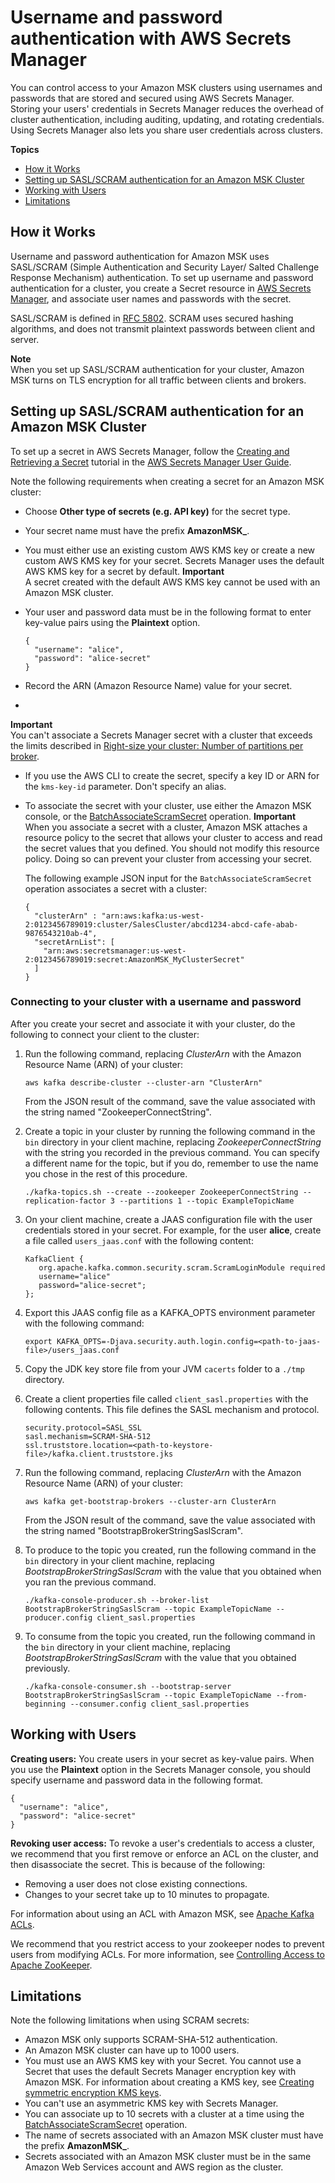 # Username and password authentication with AWS Secrets Manager<a name="msk-password"></a>

You can control access to your Amazon MSK clusters using usernames and passwords that are stored and secured using AWS Secrets Manager\. Storing your users' credentials in Secrets Manager reduces the overhead of cluster authentication, including auditing, updating, and rotating credentials\. Using Secrets Manager also lets you share user credentials across clusters\.

**Topics**
+ [How it Works](#msk-password-howitworks)
+ [Setting up SASL/SCRAM authentication for an Amazon MSK Cluster](#msk-password-tutorial)
+ [Working with Users](#msk-password-users)
+ [Limitations](#msk-password-limitations)

## How it Works<a name="msk-password-howitworks"></a>

Username and password authentication for Amazon MSK uses SASL/SCRAM \(Simple Authentication and Security Layer/ Salted Challenge Response Mechanism\) authentication\. To set up username and password authentication for a cluster, you create a Secret resource in [AWS Secrets Manager](https://docs.aws.amazon.com/secretsmanager/?id=docs_gateway), and associate user names and passwords with the secret\. 

SASL/SCRAM is defined in [RFC 5802](https://tools.ietf.org/html/rfc5802)\. SCRAM uses secured hashing algorithms, and does not transmit plaintext passwords between client and server\. 

**Note**  
When you set up SASL/SCRAM authentication for your cluster, Amazon MSK turns on TLS encryption for all traffic between clients and brokers\.

## Setting up SASL/SCRAM authentication for an Amazon MSK Cluster<a name="msk-password-tutorial"></a>

To set up a secret in AWS Secrets Manager, follow the [Creating and Retrieving a Secret](https://docs.aws.amazon.com/secretsmanager/latest/userguide/tutorials_basic.html) tutorial in the [AWS Secrets Manager User Guide](https://docs.aws.amazon.com/secretsmanager/latest/userguide/intro.html)\.

Note the following requirements when creating a secret for an Amazon MSK cluster:
+ Choose **Other type of secrets \(e\.g\. API key\)** for the secret type\.
+ Your secret name must have the prefix **AmazonMSK\_**\.
+ You must either use an existing custom AWS KMS key or create a new custom AWS KMS key for your secret\. Secrets Manager uses the default AWS KMS key for a secret by default\. 
**Important**  
A secret created with the default AWS KMS key cannot be used with an Amazon MSK cluster\.
+ Your user and password data must be in the following format to enter key\-value pairs using the **Plaintext** option\.

  ```
  {
    "username": "alice",
    "password": "alice-secret"
  }
  ```
+ Record the ARN \(Amazon Resource Name\) value for your secret\. 
+ 
**Important**  
You can't associate a Secrets Manager secret with a cluster that exceeds the limits described in [ Right\-size your cluster: Number of partitions per broker](bestpractices.md#partitions-per-broker)\.
+ If you use the AWS CLI to create the secret, specify a key ID or ARN for the `kms-key-id` parameter\. Don't specify an alias\.
+ To associate the secret with your cluster, use either the Amazon MSK console, or the [ BatchAssociateScramSecret](https://docs.aws.amazon.com/msk/1.0/apireference/clusters-clusterarn-scram-secrets.html#BatchAssociateScramSecret) operation\. 
**Important**  
When you associate a secret with a cluster, Amazon MSK attaches a resource policy to the secret that allows your cluster to access and read the secret values that you defined\. You should not modify this resource policy\. Doing so can prevent your cluster from accessing your secret\.

  The following example JSON input for the `BatchAssociateScramSecret` operation associates a secret with a cluster:

  ```
  {
    "clusterArn" : "arn:aws:kafka:us-west-2:0123456789019:cluster/SalesCluster/abcd1234-abcd-cafe-abab-9876543210ab-4",          
    "secretArnList": [
      "arn:aws:secretsmanager:us-west-2:0123456789019:secret:AmazonMSK_MyClusterSecret"
    ]
  }
  ```

### Connecting to your cluster with a username and password<a name="msk-password-tutorial-connect"></a>

After you create your secret and associate it with your cluster, do the following to connect your client to the cluster:

1. Run the following command, replacing *ClusterArn* with the Amazon Resource Name \(ARN\) of your cluster:

   ```
   aws kafka describe-cluster --cluster-arn "ClusterArn"
   ```

   From the JSON result of the command, save the value associated with the string named "ZookeeperConnectString"\.

1. Create a topic in your cluster by running the following command in the `bin` directory in your client machine, replacing *ZookeeperConnectString* with the string you recorded in the previous command\. You can specify a different name for the topic, but if you do, remember to use the name you chose in the rest of this procedure\.

   ```
   ./kafka-topics.sh --create --zookeeper ZookeeperConnectString --replication-factor 3 --partitions 1 --topic ExampleTopicName
   ```

1. On your client machine, create a JAAS configuration file with the user credentials stored in your secret\. For example, for the user **alice**, create a file called `users_jaas.conf` with the following content:

   ```
   KafkaClient {
      org.apache.kafka.common.security.scram.ScramLoginModule required
      username="alice"
      password="alice-secret";
   };
   ```

1. Export this JAAS config file as a KAFKA\_OPTS environment parameter with the following command:

   ```
   export KAFKA_OPTS=-Djava.security.auth.login.config=<path-to-jaas-file>/users_jaas.conf
   ```

1. Copy the JDK key store file from your JVM `cacerts` folder to a `./tmp` directory\.

1. Create a client properties file called `client_sasl.properties` with the following contents\. This file defines the SASL mechanism and protocol\.

   ```
   security.protocol=SASL_SSL
   sasl.mechanism=SCRAM-SHA-512
   ssl.truststore.location=<path-to-keystore-file>/kafka.client.truststore.jks
   ```

1. Run the following command, replacing *ClusterArn* with the Amazon Resource Name \(ARN\) of your cluster:

   ```
   aws kafka get-bootstrap-brokers --cluster-arn ClusterArn
   ```

   From the JSON result of the command, save the value associated with the string named "BootstrapBrokerStringSaslScram"\. 

1. To produce to the topic you created, run the following command in the `bin` directory in your client machine, replacing *BootstrapBrokerStringSaslScram* with the value that you obtained when you ran the previous command\.

   ```
   ./kafka-console-producer.sh --broker-list BootstrapBrokerStringSaslScram --topic ExampleTopicName --producer.config client_sasl.properties
   ```

1. To consume from the topic you created, run the following command in the `bin` directory in your client machine, replacing *BootstrapBrokerStringSaslScram* with the value that you obtained previously\.

   ```
   ./kafka-console-consumer.sh --bootstrap-server BootstrapBrokerStringSaslScram --topic ExampleTopicName --from-beginning --consumer.config client_sasl.properties
   ```

## Working with Users<a name="msk-password-users"></a>

**Creating users:** You create users in your secret as key\-value pairs\. When you use the **Plaintext** option in the Secrets Manager console, you should specify username and password data in the following format\.

```
{
  "username": "alice",
  "password": "alice-secret"
}
```

**Revoking user access:** To revoke a user's credentials to access a cluster, we recommend that you first remove or enforce an ACL on the cluster, and then disassociate the secret\. This is because of the following:
+ Removing a user does not close existing connections\.
+ Changes to your secret take up to 10 minutes to propagate\.

For information about using an ACL with Amazon MSK, see [Apache Kafka ACLs](msk-acls.md)\.

We recommend that you restrict access to your zookeeper nodes to prevent users from modifying ACLs\. For more information, see [Controlling Access to Apache ZooKeeper](zookeeper-security.md)\.

## Limitations<a name="msk-password-limitations"></a>

Note the following limitations when using SCRAM secrets:
+ Amazon MSK only supports SCRAM\-SHA\-512 authentication\.
+ An Amazon MSK cluster can have up to 1000 users\.
+ You must use an AWS KMS key with your Secret\. You cannot use a Secret that uses the default Secrets Manager encryption key with Amazon MSK\. For information about creating a KMS key, see [Creating symmetric encryption KMS keys](https://docs.aws.amazon.com/kms/latest/developerguide/create-keys.html#create-symmetric-cmk)\.
+ You can't use an asymmetric KMS key with Secrets Manager\.
+ You can associate up to 10 secrets with a cluster at a time using the [ BatchAssociateScramSecret](https://docs.aws.amazon.com/msk/1.0/apireference/clusters-clusterarn-scram-secrets.html#BatchAssociateScramSecret) operation\.
+ The name of secrets associated with an Amazon MSK cluster must have the prefix **AmazonMSK\_**\.
+ Secrets associated with an Amazon MSK cluster must be in the same Amazon Web Services account and AWS region as the cluster\.